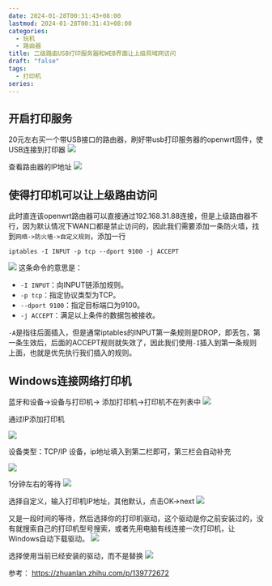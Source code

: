 ```yaml
---
date: 2024-01-28T00:31:43+08:00
lastmod: 2024-01-28T00:31:43+08:00
categories:
  - 玩机
  - 路由器
title: 二级路由USB打印服务器和WEB界面让上级局域网访问
draft: "false"
tags:
  - 打印机
series:
---
```

## 开启打印服务
20元左右买一个带USB接口的路由器，刷好带usb打印服务器的openwrt固件，使USB连接到打印器
![](Pasted%20image%2020240128003423.png)

查看路由器的IP地址
![](Pasted%20image%2020240128003506.png)


## 使得打印机可以让上级路由访问

此时直连该openwrt路由器可以直接通过192.168.31.88连接，但是上级路由器不行，因为默认情况下WAN口都是禁止访问的，因此我们需要添加一条防火墙，找到`网络->防火墙->自定义规则`，添加一行

```
iptables -I INPUT -p tcp --dport 9100 -j ACCEPT
```


![](Pasted%20image%2020240128003731.png)
这条命令的意思是：

- `-I INPUT`：向INPUT链添加规则。
- `-p tcp`：指定协议类型为TCP。
- `--dport 9100`：指定目标端口为9100。
- `-j ACCEPT`：满足以上条件的数据包被接收。

`-A`是指往后面插入，但是通常iptables的INPUT第一条规则是DROP，即丢包，第一条生效后，后面的ACCEPT规则就失效了，因此我们使用`-I`插入到第一条规则上面，也就是优先执行我们插入的规则。


## Windows连接网络打印机
蓝牙和设备->设备与打印机-> 添加打印机->打印机不在列表中
![](Pasted%20image%2020240128004719.png)

通过IP添加打印机

![](Pasted%20image%2020240128004808.png)

设备类型：TCP/IP 设备，ip地址填入到第二栏即可，第三栏会自动补充

![](Pasted%20image%2020240128004857.png)


1分钟左右的等待
![](Pasted%20image%2020240128004940.png)

选择自定义，输入打印机IP地址，其他默认，点击OK->next
![](Pasted%20image%2020240128005103.png)

又是一段时间的等待，然后选择你的打印机驱动，这个驱动是你之前安装过的，没有就搜索自己的打印机型号搜索，或者先用电脑有线连接一次打印机，让Windows自动下载驱动。
![](Pasted%20image%2020240128005253.png)


选择使用当前已经安装的驱动，而不是替换
![](Pasted%20image%2020240128005414.png)


参考： https://zhuanlan.zhihu.com/p/139772672